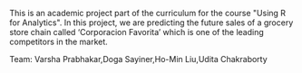 This is an academic project part of the curriculum for the course "Using R for Analytics". 
In this project, we are predicting the future sales of a grocery store chain called ‘Corporacion Favorita’ which is one of the leading competitors in the market. 

Team: 
Varsha Prabhakar,Doga Sayiner,Ho-Min Liu,Udita Chakraborty

